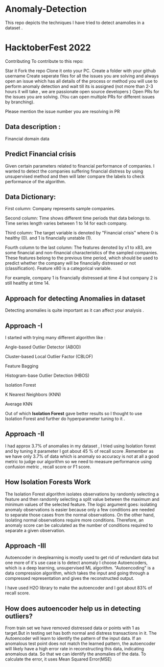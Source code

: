 # Anomaly-Detection
This repo depicts the techniques I have tried to detect anamolies in a dataset .

# HacktoberFest 2022
Contributing
To contribute to this repo:

Star it
Fork the repo
Clone it onto your PC.
Create a folder with your github username
Create seperate files for all the issues you are solving and always open an issue which has all details of the process or method you will use to perform anomaly detection and wait till its is assigned (not more than 2-3 hours it will take , we are passionate open source developers )
Open PRs for the issues you are solving. (You can open multiple PRs for different issues by branching).

Please mention the issue number you are resolving in PR

## Data description :
Financial domain data 

## Predict Financial crisis 

Given certain parameters related to financial performance of companies. I wanted to detect the companies suffering financial distress by using unsupervised method and then will later compare the labels to check performance of the algorithm.

## Data Dictionary:

First column: Company represents sample companies.

Second column: Time shows different time periods that data belongs to. Time series length varies between 1 to 14 for each company.

Third column: The target variable is denoted by "Financial crisis" where 0 is healthy (0). and 1 is financially unstable (1). 

Fourth column to the last column: The features denoted by x1 to x83, are some financial and non-financial characteristics of the sampled companies. These features belong to the previous time period, which should be used to predict whether the company will be financially distressed or not (classification). Feature x80 is a categorical variable.

For example, company 1 is financially distressed at time 4 but company 2 is still healthy at time 14.

## Approach for detecting Anomalies in dataset

Detecting anomalies is quite important as it can affect your analysis .

## Approach -I 

I started with trying many different algorithm like :

Angle-based Outlier Detector (ABOD)

Cluster-based Local Outlier Factor (CBLOF)

Feature Bagging

Histogram-base Outlier Detection (HBOS)

Isolation Forest

K Nearest Neighbors (KNN)

Average KNN

Out of which **Isolation Forest** gave better results so I thought to use Isolation Forest and further do hyperparameter tuning to it .

## Approach -II

I had approx 3.7% of anomalies in my dataset , I tried using Isolation forest and by tuning it parameter I got about 45 % of recall score .Remember as we have only 3.7% of data which is anomaly so accuracy is not at all a good metric to judge our algorithm so we need to measure performance using confusion metric , recall score or F1 score.

## How Isolation Forests Work

The Isolation Forest algorithm isolates observations by randomly selecting a feature and then randomly selecting a split value between the maximum and minimum values of the selected feature. The logic argument goes: isolating anomaly observations is easier because only a few conditions are needed to separate those cases from the normal observations. On the other hand, isolating normal observations require more conditions. Therefore, an anomaly score can be calculated as the number of conditions required to separate a given observation.

## Approach -III

Autoencoder in deeplearning is mostly used to get rid of redundant data but one more of it's use case is to detect anomaly
I choose Autoencoders, which is a deep learning, unsupervised ML algorithm. "Autoencoding" is a data compression algorithm, which takes the input and going through a compressed representation and gives the reconstructed output.

I have used H2O library to make the autoencoder and I got about 83% of recall score.



## How does autoencoder help us in detecting outliers?

From train set we have removed distressed data or points with 1 as target.But in testing set has both normal and distress transactions in it. The Autoencoder will learn to identify the pattern of the input data. If an anomalous test point does not match the learned pattern, the autoencoder will likely have a high error rate in reconstructing this data, indicating anomalous data. So that we can identify the anomalies of the data. To calculate the error, it uses Mean Squared Error(MSE)







